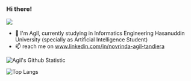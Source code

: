 ### Hi there!
![](https://visitor-badge.glitch.me/badge?page_id=ahmadfma)

- 🌱 I'm Agil, currently studying in Informatics Engineering Hasanuddin University (specially as Artificial Intelligence Student)
- 📫 reach me on www.linkedin.com/in/novrinda-agil-tandiera

<img alt="Agil's Github Statistic" src="https://github-readme-stats.vercel.app/api?username=agiltandiera&&show_icons=true&theme=radical">

![Top Langs](https://github-readme-stats.vercel.app/api/top-langs/?username=agiltandiera&&show_icons=true&theme=radical)

<!--
**agiltandiera/agiltandiera** is a ✨ _special_ ✨ repository because its `README.md` (this file) appears on your GitHub profile.

Here are some ideas to get you started:

- 🔭 I’m currently working on ...
- 🌱 I’m currently learning ...
- 👯 I’m looking to collaborate on ...
- 🤔 I’m looking for help with ...
- 💬 Ask me about ...
- 📫 How to reach me: ...
- 😄 Pronouns: ...
- ⚡ Fun fact: ...
-->
